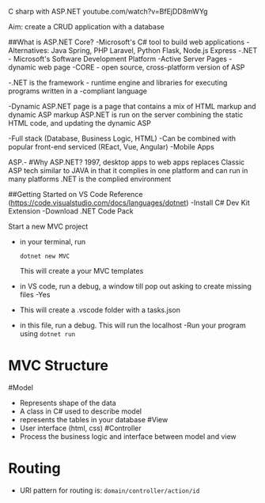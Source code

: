 C sharp with ASP.NET
youtube.com/watch?v=BfEjDD8mWYg

Aim: create a CRUD application with a database

##What is ASP.NET Core?
-Microsoft's C# tool to build web applications
-Alternatives: Java Spring, PHP Laravel, Python Flask, Node.js Express
-.NET - Microsoft's Software Development Platform
-Active Server Pages - dynamic web page
-CORE - open source, cross-platform version of ASP

-.NET is the framework - runtime engine and libraries for executing programs written in a -compliant language

-Dynamic ASP.NET page is a page that contains a mix of HTML markup and dynamic ASP markup
ASP.NET is run on the server combining the static HTML code, and updating the dynamic ASP 

-Full stack (Database, Business Logic, HTML)
-Can be combined with popular front-end serviced (REact, Vue, Angular)
-Mobile Apps

ASP.-
#Why ASP.NET?
1997, desktop apps to web apps
replaces Classic ASP tech
similar to JAVA in that it complies in one platform and can run in many platforms
.NET is the complied environment


##Getting Started on VS Code
Reference (https://code.visualstudio.com/docs/languages/dotnet)
-Install C# Dev Kit Extension
-Download .NET Code Pack

Start a new MVC project
- in your terminal, run

    `dotnet new MVC`

  This will create a your MVC templates
- in VS code, run a debug, a window till pop out asking to create missing files -Yes
- This will create a .vscode folder with a tasks.json
- in this file, run a debug. This will run the localhost
-Run your program using
    `dotnet run`

# MVC Structure
#Model
- Represents shape of the data
- A class in C# used to describe model
- represents the tables in your database
#View
- User interface (html, css)
#Controller
- Process the business logic and interface between model and view

# Routing
- URl pattern for routing is:
    `domain/controller/action/id`
